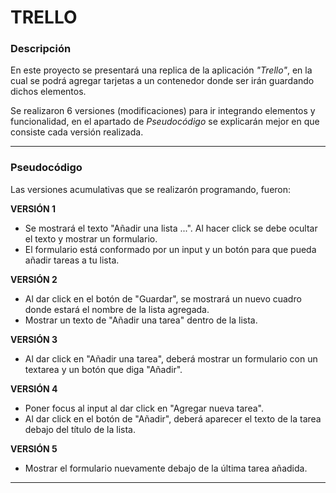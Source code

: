 # TRELLO

### Descripción
En este proyecto se presentará una replica de la aplicación *"Trello"*, en la cual se podrá agregar tarjetas a un contenedor donde ser irán guardando dichos elementos.

Se realizaron 6 versiones (modificaciones) para ir integrando elementos y funcionalidad, en el apartado de *Pseudocódigo* se explicarán mejor en que consiste cada versión realizada.

---

### Pseudocódigo
Las versiones acumulativas que se realizarón programando, fueron:

**VERSIÓN 1**
* Se mostrará el texto "Añadir una lista ...".
Al hacer click se debe ocultar el texto y mostrar un formulario.
* El formulario está conformado por un input y un botón para que pueda añadir tareas a tu lista.

**VERSIÓN 2**
* Al dar click en el botón de "Guardar", se mostrará un nuevo cuadro donde estará el nombre de la lista agregada.
* Mostrar un texto de "Añadir una tarea" dentro de la lista.

**VERSIÓN 3**
* Al dar click en "Añadir una tarea", deberá mostrar un formulario con un textarea y un botón que diga "Añadir".

**VERSIÓN 4**
* Poner focus al input al dar click en "Agregar nueva tarea".
* Al dar click en el botón de "Añadir", deberá aparecer el texto de la tarea debajo del título de la lista.

**VERSIÓN 5**
* Mostrar el formulario nuevamente debajo de la última tarea añadida.

---
